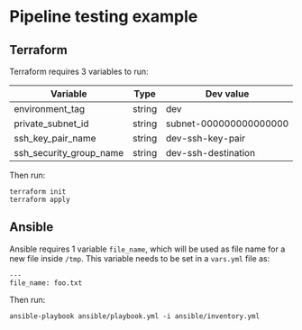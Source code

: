 # Pipeline testing example

## Terraform

Terraform requires 3 variables to run:

| Variable | Type | Dev value |
| --- | --- | --- |
| environment_tag | string | dev |
| private_subnet_id | string | subnet-000000000000000 |
| ssh_key_pair_name | string | dev-ssh-key-pair |
| ssh_security_group_name | string | dev-ssh-destination |

Then run:

```
terraform init
terraform apply
```

## Ansible

Ansible requires 1 variable `file_name`, which will be used as file name for a new file inside `/tmp`. This variable needs to be set in a `vars.yml` file as:

```
---
file_name: foo.txt
```

Then run:

```
ansible-playbook ansible/playbook.yml -i ansible/inventory.yml
```
